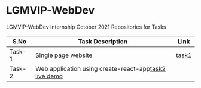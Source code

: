 # LGMVIP-WebDev
LGMVIP-WebDev Internship October 2021 Repositories for Tasks 

| S.No | Task Description | Link | 
|------|--------------|------|
|Task-1|Single page website|[task1](https://github.com/himanshuchandola/LGMVIP-WebDev/tree/main/Task%201)|
|Task-2|Web application using create-react-app[task2 live demo](https://lgmvip-webdev-task2-reactapp.netlify.app/)
